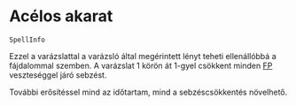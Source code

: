 # Acélos akarat

`SpellInfo`

Ezzel a varázslattal a varázsló által megérintett lényt teheti ellenállóbbá a fájdalommal szemben. A varázslat 1 körön át 1-gyel csökkent minden [FP](character:fp) veszteséggel járó sebzést.

További erősítéssel mind az időtartam, mind a sebzéscsökkentés növelhető.